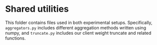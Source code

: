 # Shared utilities

This folder contains files used in both experimental setups. Specifically, `aggregators.py` includes different aggregation methods written using numpy, and `truncate.py` includes our client weight truncate and related functions.